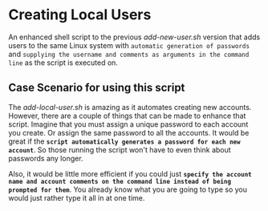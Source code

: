 # Creating Local Users
An enhanced shell script to the previous *add-new-user.sh* version that adds users to the same Linux system with `automatic generation of passwords` and `supplying the username and comments as arguments in the command line` as the script is executed on.

## Case Scenario for using this script
The *add-local-user.sh* is amazing as it automates creating new accounts. However, there are a couple of things that can be made to enhance that script.
Imagine that you must assign a unique password to each account you create. Or assign the same password to all the accounts. It would be great if the **`script automatically generates a password for each new account`**. So those running the script won't have to even think about passwords any longer.

Also, it would be little more efficient if you could just **`specify the account name and account comments on the command line instead of being prompted for them`**. You already know what you are going to type so you would just rather type it all in at one time.
